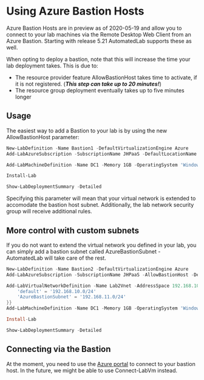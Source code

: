 ﻿# Using Azure Bastion Hosts

Azure Bastion Hosts are in preview as of 2020-05-19 and allow you to connect to your lab machines
via the Remote Desktop Web Client from an Azure Bastion. Starting with release 5.21 AutomatedLab
supports these as well.

When opting to deploy a bastion, note that this will increase the time your lab deployment takes.
This is due to:
  - The resource provider feature AllowBastionHost takes time to activate, if it is not registered.
    (***This step can take up to 20 minutes!***)
  - The resource group deployment eventually takes up to five minutes longer

## Usage

The easiest way to add a Bastion to your lab is by using the new AllowBastionHost parameter:  

```powershell
New-LabDefinition -Name Bastion1 -DefaultVirtualizationEngine Azure
Add-LabAzureSubscription -SubscriptionName JHPaaS -DefaultLocationName 'West Europe' -AllowBastionHost

Add-LabMachineDefinition -Name DC1 -Memory 1GB -OperatingSystem 'Windows Server 2016 Datacenter (Desktop Experience)' -Roles RootDC -DomainName contoso.com

Install-Lab

Show-LabDeploymentSummary -Detailed
```  

Specifying this parameter will mean that your virtual network is extended to accomodate the bastion
host subnet. Additionally, the lab network security group will receive additional rules.

## More control with custom subnets

If you do not want to extend the virtual network you defined in your lab, you can simply add a
bastion subnet called AzureBastionSubnet - AutomatedLab will take care of the rest.

```powershell
New-LabDefinition -Name Bastion2 -DefaultVirtualizationEngine Azure
Add-LabAzureSubscription -SubscriptionName JHPaaS -AllowBastionHost -DefaultLocationName 'West Europe'

Add-LabVirtualNetworkDefinition -Name Lab2Vnet -AddressSpace 192.168.10.0/23 -AzureProperties @{ Subnets = @{
    'default' = '192.168.10.0/24'
    'AzureBastionSubnet' = '192.168.11.0/24'
}}
Add-LabMachineDefinition -Name DC1 -Memory 1GB -OperatingSystem 'Windows Server 2016 Datacenter (Desktop Experience)' -Roles RootDC -DomainName contoso.com -Network Bastion2Vnet -IpAddress 192.168.10.11

Install-Lab

Show-LabDeploymentSummary -Detailed
```

## Connecting via the Bastion

At the moment, you need to use the [Azure portal](https://portal.azure.com) to connect to your bastion host. In the future, we might be able to use Connect-LabVm instead.

